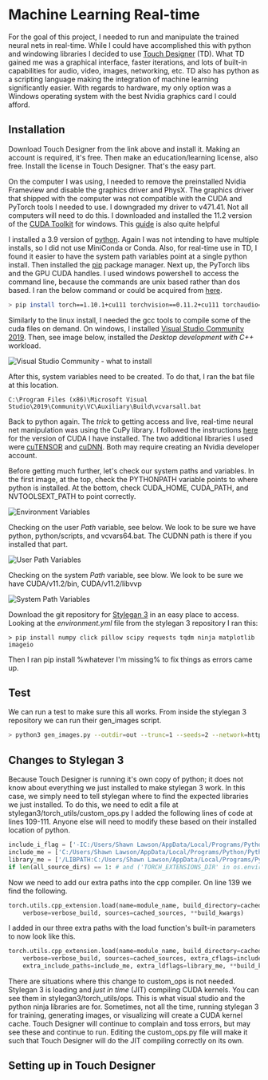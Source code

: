# Machine Learning Real-time

For the goal of this project, I needed to run and manipulate the trained neural nets in real-time. While I could have accomplished this with python and windowing libraries I decided to use [Touch Designer](https://derivative.ca) (TD). What TD gained me was a graphical interface, faster iterations, and lots of built-in capabilities for audio, video, images, networking, etc. TD also has python as a scripting language making the integration of machine learning significantly easier. With regards to hardware, my only option was a Windows operating system with the best Nvidia graphics card I could afford.

## Installation

Download Touch Designer from the link above and install it. Making an account is required, it's free. Then make an education/learning license, also free. Install the license in Touch Designer. That's the easy part. 

On the computer I was using, I needed to remove the preinstalled Nvidia Frameview and disable the graphics driver and PhysX. The graphics driver that shipped with the computer was not compatible with the CUDA and PyTorch tools I needed to use. I downgraded my driver to v471.41. Not all computers will need to do this. I downloaded and installed the 11.2 version of the [CUDA Toolkit](https://developer.nvidia.com/cuda-11.2.0-download-archive) for windows. This [guide](https://docs.nvidia.com/cuda/archive/11.2.0/cuda-installation-guide-microsoft-windows/index.html) is also quite helpful

I installed a 3.9 version of [python](https://www.python.org/downloads/release/python-3913/). Again I was not intending to have multiple installs, so I did not use MiniConda or Conda. Also, for real-time use in TD, I found it easier to have the system path variables point at a single python install. Then installed the [pip](https://pip.pypa.io/en/stable/installation/) package manager. Next up, the PyTorch libs and the GPU CUDA handles. I used windows powershell to access the command line, because the commands are unix based rather than dos based. I ran the below command or could be acquired from [here](https://pytorch.org/get-started/locally/).
```bash
> pip install torch==1.10.1+cu111 torchvision==0.11.2+cu111 torchaudio==0.10.1 -f https://download.pytorch.org/whl/torch_stable.html
```

Similarly to the linux install, I needed the gcc tools to compile some of the cuda files on demand. On windows, I installed [Visual Studio Community 2019](https://visualstudio.microsoft.com/vs/community/). Then, see image below, installed the _Desktop development with C++_ workload.

![Visual Studio Community - what to install](./Images/msvc.png)

After this, system variables need to be created. To do that, I ran the bat file at this location.
```
C:\Program Files (x86)\Microsoft Visual Studio\2019\Community\VC\Auxiliary\Build\vcvarsall.bat
```

Back to python again. The _trick_ to getting access and live, real-time neural net manipulation was using the CuPy library. I followed the instructions [here](https://docs.cupy.dev/en/stable/install.html) for the version of CUDA I have installed. The two additional libraries I used were [cuTENSOR](https://developer.nvidia.com/cutensor) and [cuDNN](https://docs.nvidia.com/deeplearning/cudnn/install-guide/index.html). Both may require creating an Nvidia developer account.

Before getting much further, let's check our system paths and variables. In the first image, at the top, check the PYTHONPATH variable points to where python is installed. At the bottom, check CUDA_HOME, CUDA_PATH, and NVTOOLSEXT_PATH to point correctly.

![Environment Variables](./Images/paths01.png)

Checking on the user _Path_ variable, see below. We look to be sure we have python, python/scripts, and vcvars64.bat. The CUDNN path is there if you installed that part.

![User Path Variables](./Images/paths02.png)

Checking on the system _Path_ variable, see blow. We look to be sure we have CUDA/v11.2/bin, CUDA/v11.2/libvvp

![System Path Variables](./Images/paths03.png)

Download the git repository for [Stylegan 3](https://github.com/NVlabs/stylegan3) in an easy place to access. Looking at the _environment.yml_ file from the stylegan 3 repository I ran this:
```
> pip install numpy click pillow scipy requests tqdm ninja matplotlib imageio
```
Then I ran pip install %whatever I'm missing% to fix things as errors came up.

## Test

We can run a test to make sure this all works. From inside the stylegan 3 repository we can run their gen_images script.
```bash
> python3 gen_images.py --outdir=out --trunc=1 --seeds=2 --network=https://api.ngc.nvidia.com/v2/models/nvidia/research/stylegan3/versions/1/files/stylegan3-r-afhqv2-512x512.pkl
```

## Changes to Stylegan 3

Because Touch Designer is running it's own copy of python; it does not know about everything we just installed to make stylegan 3 work. In this case, we simply need to tell stylegan where to find the expected libraries we just installed. To do this, we need to edit a file at stylegan3/torch\_utils/custom\_ops.py  I added the following lines of code at lines 109-111. Anyone else will need to modify these based on their installed location of python.
```python
include_i_flag = ['-IC:/Users/Shawn Lawson/AppData/Local/Programs/Python/Python39/include']
include_me = ['C:/Users/Shawn Lawson/AppData/Local/Programs/Python/Python39/include']
library_me = ['/LIBPATH:C:/Users/Shawn Lawson/AppData/Local/Programs/Python/Python39/libs']
if len(all_source_dirs) == 1: # and ('TORCH_EXTENSIONS_DIR' in os.environ):
```

Now we need to add our extra paths into the cpp compiler. On line 139 we find the following. 

```python
torch.utils.cpp_extension.load(name=module_name, build_directory=cached_build_dir,
    verbose=verbose_build, sources=cached_sources, **build_kwargs)
```

I added in our three extra paths with the load function's built-in parameters to now look like this.

```python
torch.utils.cpp_extension.load(name=module_name, build_directory=cached_build_dir,
    verbose=verbose_build, sources=cached_sources, extra_cflags=include_i_flag, 
    extra_include_paths=include_me, extra_ldflags=library_me, **build_kwargs)
```

There are situations where this change to custom\_ops is not needed. Stylegan 3 is loading and _just in time_ (JIT) compiling CUDA kernels. You can see them in stylegan3/torch\_utils/ops. This is what visual studio and the python ninja libraries are for. Sometimes, not all the time, running stylegan 3 for training, generating images, or visualizing will create a CUDA kernel cache. Touch Designer will continue to complain and toss errors, but may see these and continue to run. Editing the custom\_ops.py file will make it such that Touch Designer will do the JIT compiling correctly on its own.

## Setting up in Touch Designer
